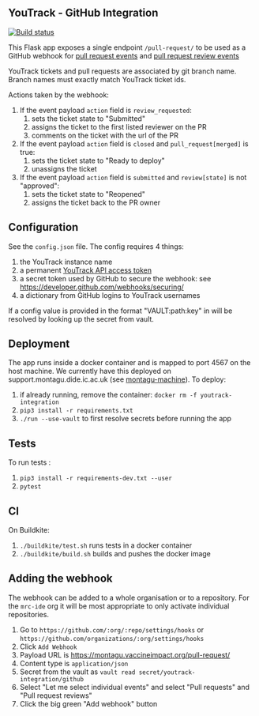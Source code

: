 ## YouTrack - GitHub Integration
[![Build status](https://badge.buildkite.com/9079a4a8af7ed89debf5b094a76b2931cb12df49c136caef92.svg?branch=master)](https://buildkite.com/mrc-ide/youtrack-webhook)

This Flask app exposes a single endpoint `/pull-request/` to be used as a GitHub webhook for 
[pull request events](https://developer.github.com/v3/activity/events/types/#pullrequestevent) and 
[pull request review events](https://developer.github.com/v3/activity/events/types/#pullrequestreviewevent)

YouTrack tickets and pull requests are associated by git branch name. Branch names must exactly match YouTrack 
ticket ids. 

Actions taken by the webhook:

1. If the event payload `action` field is `review_requested`:
    1. sets the ticket state to "Submitted"
    1. assigns the ticket to the first listed reviewer on the PR
    1. comments on the ticket with the url of the PR
1. If the event payload `action` field is `closed` and `pull_request[merged]` is true:
    1. sets the ticket state to "Ready to deploy"
    1. unassigns the ticket
1. If the event payload `action` field is `submitted` and `review[state]` is not "approved":
    1. sets the ticket state to "Reopened"
    1. assigns the ticket back to the PR owner


## Configuration
See the `config.json` file.
The config requires 4 things:
1. the YouTrack instance name
1. a permanent [YouTrack API access token](https://www.jetbrains.com/help/youtrack/standalone/Manage-Permanent-Token.html)
1. a secret token used by GitHub to secure the webhook: see https://developer.github.com/webhooks/securing/
1. a dictionary from GitHub logins to YouTrack usernames

If a config value is provided in the format "VAULT:path:key" in will be resolved by looking up the secret from vault.

## Deployment
The app runs inside a docker container and is mapped to port 4567 on the host machine. We currently have this deployed on support.montagu.dide.ic.ac.uk (see [montagu-machine](https://github.com/vimc/montagu-machine/blob/master/docs/Support.md)).
To deploy:
1. if already running, remove the container: `docker rm -f youtrack-integration`
1. `pip3 install -r requirements.txt`
1. `./run --use-vault` to first resolve secrets before running the app

## Tests
To run tests :
1. `pip3 install -r requirements-dev.txt --user`
1. `pytest`

## CI
On Buildkite:
1. `./buildkite/test.sh` runs tests in a docker container
1. `./buildkite/build.sh` builds and pushes the docker image

## Adding the webhook

The webhook can be added to a whole organisation or to a repository.  For the `mrc-ide` org it will be most appropriate to only activate individual repositories.

1. Go to `https://github.com/:org/:repo/settings/hooks` or `https://github.com/organizations/:org/settings/hooks`
2. Click `Add Webhook`
3. Payload URL is https://montagu.vaccineimpact.org/pull-request/
4. Content type is `application/json`
5. Secret from the vault as `vault read secret/youtrack-integration/github`
6. Select "Let me select individual events" and select "Pull requests" and "Pull request reviews"
7. Click the big green "Add webhook" button
